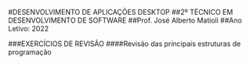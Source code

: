 ﻿#DESENVOLVIMENTO DE APLICAÇÕES DESKTOP
##2º TÉCNICO EM DESENVOLVIMENTO DE SOFTWARE
##Prof. José Alberto Matioli
##Ano Letivo: 2022

###EXERCÍCIOS DE REVISÃO
####Revisão das principais estruturas de programação
